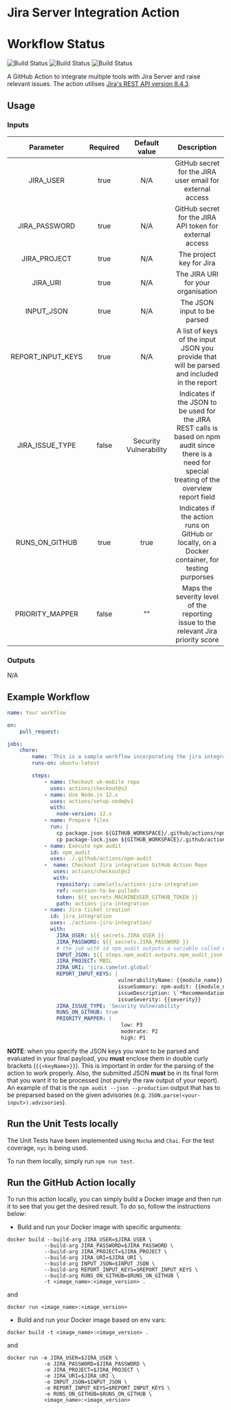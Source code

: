 # Jira Server Integration Action

# Workflow Status
![Build Status](https://github.com/camelotls/actions-nowsecure/workflows/Unit%20Tests/badge.svg)
![Build Status](https://github.com/camelotls/actions-nowsecure/workflows/Linter/badge.svg)
![Build Status](https://github.com/camelotls/actions-nowsecure/workflows/CodeQL/badge.svg)

A GitHub Action to integrate multiple tools with Jira Server and raise relevant issues. The action utilises [Jira's REST API version 8.4.3](https://docs.atlassian.com/software/jira/docs/api/REST/8.4.3/).

## Usage

### Inputs

|Parameter|Required|Default value|Description|
|:--:|:--:|:--:|:--:|
|JIRA_USER|true|N/A|GitHub secret for the JIRA user email for external access|
|JIRA_PASSWORD|true|N/A|GitHub secret for the JIRA API token for external access|
|JIRA_PROJECT|true|N/A|The project key for Jira|
|JIRA_URI|true|N/A|The JIRA URI for your organisation|
|INPUT_JSON|true|N/A|The JSON input to be parsed|
|REPORT_INPUT_KEYS|true|N/A|A list of keys of the input JSON you provide that will be parsed and included in the report|
|JIRA_ISSUE_TYPE|false|Security Vulnerability|Indicates if the JSON to be used for the JIRA REST calls is based on npm audit since there is a need for special treating of the overview report field|
|RUNS_ON_GITHUB|true|true|Indicates if the action runs on GitHub or locally, on a Docker container, for testing purporses|
|PRIORITY_MAPPER|false|""|Maps the severity level of the reporting issue to the relevant Jira priority score|

### Outputs

N/A

## Example Workflow
```yaml
name: Your workflow

on:
    pull_request:

jobs:
    chore:
        name: 'This is a sample workflow incorporating the jira integration action'
        runs-on: ubuntu-latest

        steps:
            - name: Checkout uk-mobile repo
              uses: actions/checkout@v2
            - name: Use Node.js 12.x
              uses: actions/setup-node@v1
              with:
                node-version: 12.x
            - name: Prepare files
              run: |
                cp package.json ${GITHUB_WORKSPACE}/.github/actions/npm-audit/package-root.json
                cp package-lock.json ${GITHUB_WORKSPACE}/.github/actions/npm-audit/package-lock-root.json
            - name: Execute npm audit
              id: npm_audit
              uses: ./.github/actions/npm-audit
            -  name: Checkout Jira integration GitHub Action Repo
               uses: actions/checkout@v2
               with:
                repository: camelotls/actions-jira-integration
                ref: <version-to-be-pulled>
                token: ${{ secrets.MACHINEUSER_GITHUB_TOKEN }}
                path: actions-jira-integration
            - name: Jira ticket creation
              id: jira_integration
              uses: ./actions-jira-integration/
              with:
                JIRA_USER: ${{ secrets.JIRA_USER }}
                JIRA_PASSWORD: ${{ secrets.JIRA_PASSWORD }}
                # the job with id npm_audit outputs a variable called npm_audit_json
                INPUT_JSON: ${{ steps.npm_audit.outputs.npm_audit_json }}
                JIRA_PROJECT: MBIL
                JIRA_URI: 'jira.camelot.global'
                REPORT_INPUT_KEYS: |
                                    vulnerabilityName: {{module_name}}
                                    issueSummary: npm-audit: {{module_name}} module vulnerability\n
                                    issueDescription: \`*Recommendation*:\\n\\n{{recommendation}}\\n\\n*Details for {{cwe}}*\\n\\n_Vulnerable versions_:\\n\\n{{vulnerable_versions}}\\n\\n_Patched versions_:\\n\\n{{patched_versions}}\\n\\n*Overview*\\n\\n{{overview}}\\n\\n*References*\\n\\n{{url}}\\n\\n`
                                    issueSeverity: {{severity}}
                JIRA_ISSUE_TYPE: 'Security Vulnerability'
                RUNS_ON_GITHUB: true
                PRIORITY_MAPPER: |
                                     low: P3
                                     moderate: P2
                                     high: P1
```

**NOTE**: when you specify the JSON keys you want to be parsed and evaluated in your final payload, you **must** enclose them in double curly brackets (`{{<keyName>}}`). This is important in order for the parsing of the action to work properly. Also, the submitted JSON **must** be in its final form that you want it to be processed (not purely the raw output of your report). An example of that is the `npm audit --json --production` output that has to be preparsed based on the given advisories (e.g. `JSON.parse(<your-input>).advisories`).

## Run the Unit Tests locally
The Unit Tests have been implemented using `Mocha` and `Chai`. For the test coverage, `nyc` is being used.

To run them locally, simply run `npm run test`.


## Run the GitHub Action locally
To run this action locally, you can simply build a Docker image and then run it to see that you get the desired result. To do so, follow the instructions below:

- Build and run your Docker image with specific arguments:

```
docker build --build-arg JIRA_USER=$JIRA_USER \
            --build-arg JIRA_PASSWORD=$JIRA_PASSWORD \
            --build-arg JIRA_PROJECT=$JIRA_PROJECT \
            --build-arg JIRA_URI=$JIRA_URI \
            --build-arg INPUT_JSON=$INPUT_JSON \
            --build-arg REPORT_INPUT_KEYS=$REPORT_INPUT_KEYS \
            --build-arg RUNS_ON_GITHUB=$RUNS_ON_GITHUB \
            -t <image_name>:<image_version> .
```

and

```
docker run <image_name>:<image_version>
```

- Build and run your Docker image based on env vars:

```
docker build -t <image_name>:<image_version> .
```

and

```
docker run -e JIRA_USER=$JIRA_USER \
            -e JIRA_PASSWORD=$JIRA_PASSWORD \
            -e JIRA_PROJECT=$JIRA_PROJECT \
            -e JIRA_URI=$JIRA_URI \
            -e INPUT_JSON=$INPUT_JSON \
            -e REPORT_INPUT_KEYS=$REPORT_INPUT_KEYS \
            -e RUNS_ON_GITHUB=$RUNS_ON_GITHUB \
            <image_name>:<image_version>
```
